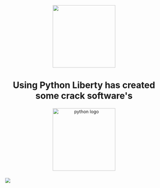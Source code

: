 <div align="center">
  <img height="200" src="https://media.geeksforgeeks.org/wp-content/uploads/20230208185638/10-Tips-to-Maximize-Your-Python-Code-Performance-in-2023.gif"  />
</div>

###

<h1 align="center">Using Python Liberty has created some crack software's</h1>

###

<div align="center">
  <img src="https://cdn.jsdelivr.net/gh/devicons/devicon/icons/python/python-original.svg" height="200" alt="python logo"  />
</div>

###

<div align="left">
  <img src="https://visitor-badge.laobi.icu/badge?page_id=anmamun0.anmamun0&"  />
</div>

###
